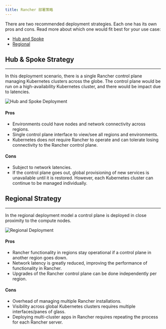 ```yaml
---
title: Rancher 部署策略
---
```


There are two recommended deployment strategies. Each one has its own pros and cons. Read more about which one would fit best for your use case:

* [Hub and Spoke](#hub-and-spoke)
* [Regional](#regional)

## Hub & Spoke Strategy

---

In this deployment scenario, there is a single Rancher control plane managing Kubernetes clusters across the globe. The control plane would be run on a high-availability Kubernetes cluster, and there would be impact due to latencies.

![Hub and Spoke Deployment](/img/rancher/bpg/hub-and-spoke.png)

#### Pros

* Environments could have nodes and network connectivity across regions.
* Single control plane interface to view/see all regions and environments.
* Kubernetes does not require Rancher to operate and can tolerate losing connectivity to the Rancher control plane.

#### Cons

* Subject to network latencies.
* If the control plane goes out, global provisioning of new services is unavailable until it is restored. However, each Kubernetes cluster can continue to be managed individually.

## Regional Strategy

---

In the regional deployment model a control plane is deployed in close proximity to the compute nodes.

![Regional Deployment](/img/rancher/bpg/regional.png)

#### Pros

* Rancher functionality in regions stay operational if a control plane in another region goes down.
* Network latency is greatly reduced, improving the performance of functionality in Rancher.
* Upgrades of the Rancher control plane can be done independently per region.

#### Cons

* Overhead of managing multiple Rancher installations.
* Visibility across global Kubernetes clusters requires multiple interfaces/panes of glass.
* Deploying multi-cluster apps in Rancher requires repeating the process for each Rancher server.

